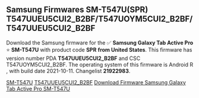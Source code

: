 <h2>Samsung Firmwares SM-T547U(SPR) T547UUEU5CUI2_B2BF/T547UOYM5CUI2_B2BF/T547UUEU5CUI2_B2BF</h2>
Download the Samsung firmware for the ✅ <strong>Samsung Galaxy Tab Active Pro </strong> ⭐ <strong>SM-T547U</strong> with product code <strong>SPR</strong> <strong> from United States</strong>. This firmware has version number PDA <strong>T547UUEU5CUI2_B2BF</strong> and CSC T547UOYM5CUI2_B2BF. The operating system of this firmware is Android R , with build date 2021-10-11. Changelist <strong>21922983</strong>.


[SM-T547U](https://samfirm.shop/samsung/model/SM-T547U)
[T547UUEU5CUI2_B2BF](https://samfirm.shop/samsung/pda/T547UUEU5CUI2_B2BF)
[Download Firmware Samsung Galaxy Tab Active Pro SM-T547U](https://samfirm.shop/samsung/firmware/463878)
